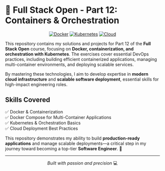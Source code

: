# 🚀 Full Stack Open - Part 12: Containers & Orchestration

<div align="center">

[![Docker](https://img.shields.io/badge/Docker-Ready-blue)]()
[![Kubernetes](https://img.shields.io/badge/Kubernetes-Configured-orange)]()
[![Cloud](https://img.shields.io/badge/Cloud-Ready-brightgreen)]()

</div>

This repository contains my solutions and projects for Part 12 of the **Full Stack Open** course, focusing on **Docker, containerization, and orchestration with Kubernetes**. The exercises cover essential DevOps practices, including building efficient containerized applications, managing multi-container environments, and deploying scalable services.

By mastering these technologies, I aim to develop expertise in **modern cloud infrastructure** and **scalable software deployment**, essential skills for high-impact engineering roles.

## Skills Covered

✅ Docker & Containerization  
✅ Docker Compose for Multi-Container Applications  
✅ Kubernetes & Orchestration Basics  
✅ Cloud Deployment Best Practices

This repository demonstrates my ability to build **production-ready applications** and manage scalable deployments—a critical step in my journey toward becoming a top-tier **Software Engineer**. 🚀

---

<div align="center">

_Built with passion and precision_ 💻

</div>
